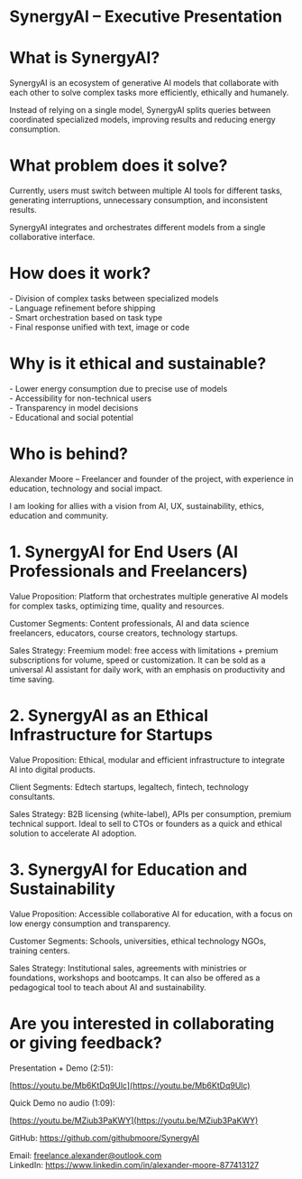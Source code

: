 # SynergyAI – Executive Presentation

# **What is SynergyAI?**

SynergyAI is an ecosystem of generative AI models that collaborate with each other to solve complex tasks more efficiently, ethically and humanely.

Instead of relying on a single model, SynergyAI splits queries between coordinated specialized models, improving results and reducing energy consumption.

# **What problem does it solve?**

Currently, users must switch between multiple AI tools for different tasks, generating interruptions, unnecessary consumption, and inconsistent results.

SynergyAI integrates and orchestrates different models from a single collaborative interface.

# **How does it work?**

\- Division of complex tasks between specialized models  
\- Language refinement before shipping  
\- Smart orchestration based on task type  
\- Final response unified with text, image or code

# **Why is it ethical and sustainable?**

\- Lower energy consumption due to precise use of models  
\- Accessibility for non-technical users  
\- Transparency in model decisions  
\- Educational and social potential

# **Who is behind?**

Alexander Moore – Freelancer and founder of the project, with experience in education, technology and social impact.

I am looking for allies with a vision from AI, UX, sustainability, ethics, education and community.

# **1\. SynergyAI for End Users (AI Professionals and Freelancers)**

Value Proposition: Platform that orchestrates multiple generative AI models for complex tasks, optimizing time, quality and resources.

Customer Segments: Content professionals, AI and data science freelancers, educators, course creators, technology startups.

Sales Strategy: Freemium model: free access with limitations \+ premium subscriptions for volume, speed or customization. It can be sold as a universal AI assistant for daily work, with an emphasis on productivity and time saving.

# **2\. SynergyAI as an Ethical Infrastructure for Startups**

Value Proposition: Ethical, modular and efficient infrastructure to integrate AI into digital products.

Client Segments: Edtech startups, legaltech, fintech, technology consultants.

Sales Strategy: B2B licensing (white-label), APIs per consumption, premium technical support. Ideal to sell to CTOs or founders as a quick and ethical solution to accelerate AI adoption.

# **3\. SynergyAI for Education and Sustainability**

Value Proposition: Accessible collaborative AI for education, with a focus on low energy consumption and transparency.

Customer Segments: Schools, universities, ethical technology NGOs, training centers.

Sales Strategy: Institutional sales, agreements with ministries or foundations, workshops and bootcamps. It can also be offered as a pedagogical tool to teach about AI and sustainability.

# **Are you interested in collaborating or giving feedback?**

Presentation \+ Demo (2:51): 

[https://youtu.be/Mb6KtDq9Ulc](https://youtu.be/Mb6KtDq9Ulc)

Quick Demo no audio (1:09): 

[https://youtu.be/MZiub3PaKWY](https://youtu.be/MZiub3PaKWY)

GitHub: https://github.com/githubmoore/SynergyAI

Email: freelance.alexander@outlook.com  
LinkedIn: https://www.linkedin.com/in/alexander-moore-877413127

